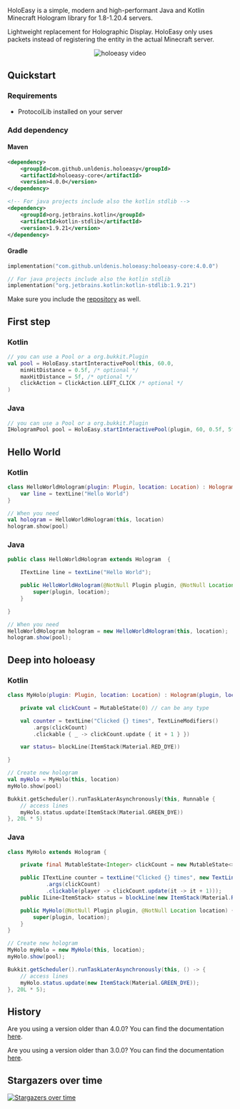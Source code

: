 
HoloEasy is a simple, modern and high-performant Java and Kotlin Minecraft Hologram library for 1.8-1.20.4 servers.

Lightweight replacement for Holographic Display. HoloEasy only uses packets instead of registering the entity in the actual Minecraft server.
<p align="center">
  <img src="preview/gif.gif"  alt="holoeasy video"/>
</p>

## Quickstart

### Requirements 
* ProtocolLib installed on your server

### Add dependency
#### Maven

```xml
<dependency>
    <groupId>com.github.unldenis.holoeasy</groupId>
    <artifactId>holoeasy-core</artifactId>
    <version>4.0.0</version>
</dependency>

<!-- For java projects include also the kotlin stdlib -->
<dependency>
    <groupId>org.jetbrains.kotlin</groupId>
    <artifactId>kotlin-stdlib</artifactId>
    <version>1.9.21</version>
</dependency>
```

#### Gradle

```kotlin
implementation("com.github.unldenis.holoeasy:holoeasy-core:4.0.0")

// For java projects include also the kotlin stdlib
implementation("org.jetbrains.kotlin:kotlin-stdlib:1.9.21")

```

Make sure you include the <a href="https://jitpack.io/">repository</a> as well.


## First step

### Kotlin
```kotlin
// you can use a Pool or a org.bukkit.Plugin
val pool = HoloEasy.startInteractivePool(this, 60.0,
    minHitDistance = 0.5f, /* optional */
    maxHitDistance = 5f, /* optional */
    clickAction = ClickAction.LEFT_CLICK /* optional */
)
```

### Java
```java
// you can use a Pool or a org.bukkit.Plugin
IHologramPool pool = HoloEasy.startInteractivePool(plugin, 60, 0.5f, 5f);
```


## Hello World

### Kotlin
```kotlin
class HelloWorldHologram(plugin: Plugin, location: Location) : Hologram(plugin, location) {
    var line = textLine("Hello World")
}

// When you need
val hologram = HelloWorldHologram(this, location)
hologram.show(pool)
```

### Java
```java
public class HelloWorldHologram extends Hologram  {

    ITextLine line = textLine("Hello World");

    public HelloWorldHologram(@NotNull Plugin plugin, @NotNull Location location) {
        super(plugin, location);
    }

}

// When you need
HelloWorldHologram hologram = new HelloWorldHologram(this, location);
hologram.show(pool);
```

## Deep into holoeasy

### Kotlin
```kotlin
class MyHolo(plugin: Plugin, location: Location) : Hologram(plugin, location) {

    private val clickCount = MutableState(0) // can be any type

    val counter = textLine("Clicked {} times", TextLineModifiers()
        .args(clickCount)
        .clickable { _ -> clickCount.update { it + 1 } })

    var status= blockLine(ItemStack(Material.RED_DYE))

}

// Create new hologram
val myHolo = MyHolo(this, location)
myHolo.show(pool)

Bukkit.getScheduler().runTaskLaterAsynchronously(this, Runnable {
    // access lines
    myHolo.status.update(ItemStack(Material.GREEN_DYE))
}, 20L * 5)
```

### Java
```java
class MyHolo extends Hologram {

    private final MutableState<Integer> clickCount = new MutableState<>(0); // can be any type

    public ITextLine counter = textLine("Clicked {} times", new TextLineModifiers()
            .args(clickCount)
            .clickable(player -> clickCount.update(it -> it + 1)));
    public ILine<ItemStack> status = blockLine(new ItemStack(Material.RED_DYE));

    public MyHolo(@NotNull Plugin plugin, @NotNull Location location) {
        super(plugin, location);
    }
}

// Create new hologram
MyHolo myHolo = new MyHolo(this, location);
myHolo.show(pool);

Bukkit.getScheduler().runTaskLaterAsynchronously(this, () -> {
    // access lines
    myHolo.status.update(new ItemStack(Material.GREEN_DYE));
}, 20L * 5);
```



## History
Are you using a version older than 4.0.0? You can find the documentation <a href="https://github.com/unldenis/holoeasy/tree/3.4.4">here</a>. 

Are you using a version older than 3.0.0? You can find the documentation <a href="https://unldenis.github.io/hologramlib/">here</a>.

## Stargazers over time
[![Stargazers over time](https://starchart.cc/unldenis/holoeasy.svg?variant=adaptive)](https://starchart.cc/unldenis/holoeasy)
